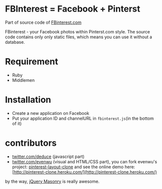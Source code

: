 # FBInterest = Facebook + Pinterst

Part of source code of [FBinterest.com](http://fbinterest.com/)

FBinterest - your Facebook photos within Pinterst.com style. The source code contains only only static files, which means you can use it without a database. 

# Requirement

* Ruby
* Middlemen

# Installation

* Create a new application on Facebook
* Put your application ID and channelURL in ```fbinterest.js```(in the bottom of it)


# contributors

* [twitter.com/deduce](http://twitter.com/deduce) (javascript part)
* [twitter.com/evenwu](http://twitter.com/evenwu) (visual and HTML/CSS part), you can fork evenwu's project: [pinterest-layout-clone](https://github.com/evenwu/pinterest-clone-layout) and see the online demo here: [http://pinterest-clone.heroku.com/](http://pinterest-clone.heroku.com/)

by the way, [jQuery Masonry](http://masonry.desandro.com/) is really awesome.
